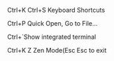Ctrl+K Ctrl+S Keyboard Shortcuts

Ctrl+P Quick Open, Go to File...

Ctrl+`Show integrated terminal

Ctrl+K Z Zen Mode(Esc Esc to exit